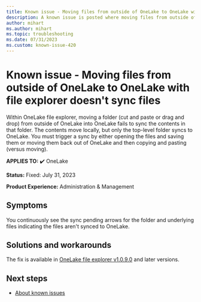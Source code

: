 ```yaml
---
title: Known issue - Moving files from outside of OneLake to OneLake with file explorer doesn't sync files
description: A known issue is posted where moving files from outside of OneLake to OneLake with file explorer doesn't sync files
author: mihart
ms.author: mihart
ms.topic: troubleshooting  
ms.date: 07/31/2023
ms.custom: known-issue-420
---
```


# Known issue - Moving files from outside of OneLake to OneLake with file explorer doesn't sync files

Within OneLake file explorer, moving a folder (cut and paste or drag and drop) from outside of OneLake into OneLake fails to sync the contents in that folder. The contents move locally, but only the top-level folder syncs to OneLake. You must trigger a sync by either opening the files and saving them or moving them back out of OneLake and then copying and pasting (versus moving).

**APPLIES TO:** ✔️ OneLake

**Status:** Fixed: July 31, 2023

**Product Experience:** Administration & Management

## Symptoms

​You continuously see the sync pending arrows for the folder and underlying files indicating the files aren't synced to OneLake.

## Solutions and workarounds

The fix is available in [OneLake file explorer v1.0.9.0](https://www.microsoft.com/download/details.aspx?id=105222) and later versions.

## Next steps

- [About known issues](https://support.fabric.microsoft.com/known-issues)
